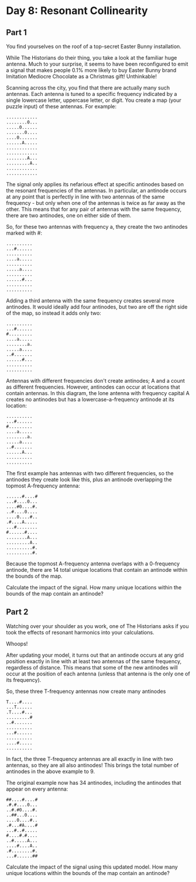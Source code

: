 # Day 8: Resonant Collinearity

## Part 1

You find yourselves on the roof of a top-secret Easter Bunny installation.

While The Historians do their thing, you take a look at the familiar huge antenna. Much to your surprise, it seems to have been reconfigured to emit a signal that makes people 0.1% more likely to buy Easter Bunny brand Imitation Mediocre Chocolate as a Christmas gift! Unthinkable!

Scanning across the city, you find that there are actually many such antennas. Each antenna is tuned to a specific frequency indicated by a single lowercase letter, uppercase letter, or digit. You create a map (your puzzle input) of these antennas. For example:

```
............
........0...
.....0......
.......0....
....0.......
......A.....
............
............
........A...
.........A..
............
............
```

The signal only applies its nefarious effect at specific antinodes based on the resonant frequencies of the antennas. In particular, an antinode occurs at any point that is perfectly in line with two antennas of the same frequency - but only when one of the antennas is twice as far away as the other. This means that for any pair of antennas with the same frequency, there are two antinodes, one on either side of them.

So, for these two antennas with frequency a, they create the two antinodes marked with #:

```
..........
...#......
..........
....a.....
..........
.....a....
..........
......#...
..........
..........
```

Adding a third antenna with the same frequency creates several more antinodes. It would ideally add four antinodes, but two are off the right side of the map, so instead it adds only two:

```
..........
...#......
#.........
....a.....
........a.
.....a....
..#.......
......#...
..........
..........
```

Antennas with different frequencies don't create antinodes; A and a count as different frequencies. However, antinodes can occur at locations that contain antennas. In this diagram, the lone antenna with frequency capital A creates no antinodes but has a lowercase-a-frequency antinode at its location:

```
..........
...#......
#.........
....a.....
........a.
.....a....
..#.......
......A...
..........
..........
```

The first example has antennas with two different frequencies, so the antinodes they create look like this, plus an antinode overlapping the topmost A-frequency antenna:

```
......#....#
...#....0...
....#0....#.
..#....0....
....0....#..
.#....A.....
...#........
#......#....
........A...
.........A..
..........#.
..........#.
```

Because the topmost A-frequency antenna overlaps with a 0-frequency antinode, there are 14 total unique locations that contain an antinode within the bounds of the map.

Calculate the impact of the signal. How many unique locations within the bounds of the map contain an antinode?

## Part 2

Watching over your shoulder as you work, one of The Historians asks if you took the effects of resonant harmonics into your calculations.

Whoops!

After updating your model, it turns out that an antinode occurs at any grid position exactly in line with at least two antennas of the same frequency, regardless of distance. This means that some of the new antinodes will occur at the position of each antenna (unless that antenna is the only one of its frequency).

So, these three T-frequency antennas now create many antinodes

```
T....#....
...T......
.T....#...
.........#
..#.......
..........
...#......
..........
....#.....
..........
```

In fact, the three T-frequency antennas are all exactly in line with two antennas, so they are all also antinodes! This brings the total number of antinodes in the above example to 9.

The original example now has 34 antinodes, including the antinodes that appear on every antenna:

```
##....#....#
.#.#....0...
..#.#0....#.
..##...0....
....0....#..
.#...#A....#
...#..#.....
#....#.#....
..#.....A...
....#....A..
.#........#.
...#......##
```

Calculate the impact of the signal using this updated model. How many unique locations within the bounds of the map contain an antinode?

